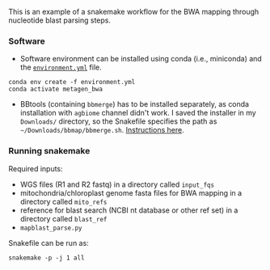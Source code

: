 This is an example of a snakemake workflow for the BWA mapping through nucleotide blast parsing steps.

### Software
- Software environment can be installed using conda (i.e., miniconda) and the [`environment.yml`](./environment.yml) file. 
```
conda env create -f environment.yml
conda activate metagen_bwa
```
- BBtools (containing `bbmerge`) has to be installed separately, as conda installation with `agbiome` channel didn't work. I saved the installer in my `Downloads/` directory, so the Snakefile specifies the path as `~/Downloads/bbmap/bbmerge.sh`. [Instructions here](https://jgi.doe.gov/data-and-tools/bbtools/bb-tools-user-guide/installation-guide/).

### Running snakemake

Required inputs: 
   - WGS files (R1 and R2 fastq) in a directory called `input_fqs`
   - mitochondria/chloroplast genome fasta files for BWA mapping in a directory called `mito_refs`
   - reference for blast search (NCBI nt database or other ref set) in a directory called `blast_ref`
   - `mapblast_parse.py`

Snakefile can be run as:
```
snakemake -p -j 1 all
```


